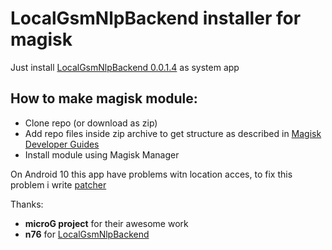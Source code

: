 # LocalGsmNlpBackend installer for magisk

Just install [LocalGsmNlpBackend 0.0.1.4](https://f-droid.org/en/packages/org.gfd.gsmlocation/) as system app

## How to make magisk module:
- Clone repo (or download as zip)
- Add repo files inside zip archive to get structure as described in [Magisk Developer Guides](https://topjohnwu.github.io/Magisk/guides.html)  
- Install module using Magisk Manager

On Android 10 this app have problems witn location acces, to fix this problem i write [patcher](https://github.com/McPcholkin/runtime-permission_patcher)

Thanks:
- **microG project** for their awesome work  
- **n76** for [LocalGsmNlpBackend](https://github.com/n76/Local-GSM-Backend)